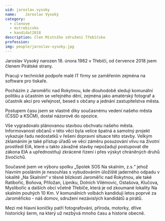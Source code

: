 ```yaml
---
uid: jaroslav.vysoky
name:    Jaroslav Vysoký
category:
  - clenove
  - mstrebicsko
  - kandidat2018
description: člen Místního sdružení Třebíčsko
profession: 
img: people/jaroslav-vysoky.jpg
---
```


Jaroslav Vysoký narozen 18. února 1982 v Třebíči, od července 2018 jsem členem Pirátské strany. 

Pracuji v technické podpoře malé IT firmy se zaměřením zejména na software pro tiskaře. 

Pocházím z Jaroměřic nad Rokytnou, kde dlouhodobě sleduji komunální politiku a účastním se veřejného dění, zejména jako amatérský fotograf a účastník akcí pro veřejnost, besed s občany a jednání zastupitelstva města. 

Postupem času jsem se vlastně díky současnému vedení našeho města (ČSSD a KSČM), dostal názorově do opozice.

Vše vygradovalo plánovanou stavbou obchvatu našeho města. Informovanost občanů v této věci byla velice špatná a samotný projekt vykazuje řadu nedostatků v řešení dopravní situace této stavby. Velkým zklamáním je také přístup úřadů ve věci záměru posuzování vlivu na životní prostředí EIA, které u takto závažné stavby nepožadují postupovat dle zákona EIA a upřednostňují zkrácené řízení i přes výskyt chráněných druhů živočichů.

Současně jsem ve výboru spolku „Spolek SOS Na skalním, z.s.“ jehož hlavním posláním je nesouhlas s vybudováním úložiště jaderného odpadu v lokalitě „Na Skalním“ v těsné blízkosti Jaroměřic nad Rokytnou, ale také Ratibořic, Boňova, Příložan, Lipníku, Dolních Vilémovic, Ostašova, Klučova, Myslibořic a dalších obcí včetně Třebíče, která je od zkoumané lokality Na skalním pouhých 10 Km. 
V komunálních volbách kandiduji letos poprvé za Jaroměřicko - náš domov, sdružení nezávislých kandidátů a pirátů. 

Mezi mé hlavní koníčky patří fotografování, příroda, motorky, dříve historický šerm, na který už nezbývá mnoho času a historie obecně. 

